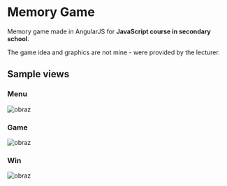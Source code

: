 # Memory Game

Memory game made in AngularJS for **JavaScript course in secondary school**.

The game idea and graphics are not mine - were provided by the lecturer.

## Sample views

### Menu
![obraz](https://user-images.githubusercontent.com/26521377/144889941-c1b82329-4954-4f5e-b327-33f0a633b627.png)


### Game
![obraz](https://user-images.githubusercontent.com/26521377/144890122-edff1bd2-8905-421a-bc43-d26f96ba7b3a.png)

### Win
![obraz](https://user-images.githubusercontent.com/26521377/144890097-3b6b5311-8683-4df8-98c9-58ad485e8a2f.png)


